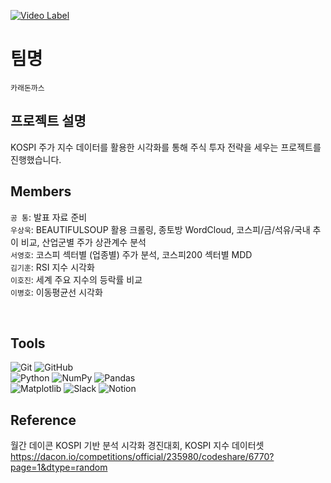 [![Video Label](https://i.imgur.com/VaqpdKV.png)](https://youtu.be/fbSXK_DtRH8)
# 팀명
`카래돈까스`

## 프로젝트 설명
KOSPI 주가 지수 데이터를 활용한 시각화를 통해
주식 투자 전략을 세우는 프로젝트를 진행했습니다.
<br>

## Members   
`공 통`: 발표 자료 준비  
`우상욱`: BEAUTIFULSOUP 활용 크롤링, 종토방 WordCloud, 코스피/금/석유/국내 추이 비교, 산업군별 주가 상관계수 분석  
`서영호`: 코스피 섹터별 (업종별) 주가 분석, 코스피200 섹터별 MDD  
`김기훈`: RSI 지수 시각화    
`이호진`: 세계 주요 지수의 등락률 비교    
`이병호`: 이동평균선 시각화  
  
<br>

## Tools

![Git](https://img.shields.io/badge/git-%23F05033.svg?style=for-the-badge&logo=git&logoColor=white)
![GitHub](https://img.shields.io/badge/github-%23121011.svg?style=for-the-badge&logo=github&logoColor=white)   
![Python](https://img.shields.io/badge/python-3670A0?style=for-the-badge&logo=python&logoColor=ffdd54)
![NumPy](https://img.shields.io/badge/numpy-%23013243.svg?style=for-the-badge&logo=numpy&logoColor=white)
![Pandas](https://img.shields.io/badge/pandas-%23150458.svg?style=for-the-badge&logo=pandas&logoColor=white)   
![Matplotlib](https://img.shields.io/badge/Matplotlib-%23ffffff.svg?style=for-the-badge&logo=Matplotlib&logoColor=black)
![Slack](https://img.shields.io/badge/Slack-4A154B?style=for-the-badge&logo=slack&logoColor=white)
![Notion](https://img.shields.io/badge/Notion-%23000000.svg?style=for-the-badge&logo=notion&logoColor=white)

## Reference  
월간 데이콘 KOSPI 기반 분석 시각화 경진대회, KOSPI 지수 데이터셋  
https://dacon.io/competitions/official/235980/codeshare/6770?page=1&dtype=random  
<br>
